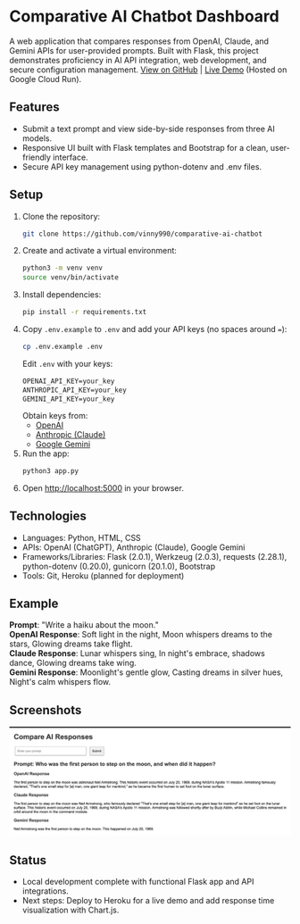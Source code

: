# Comparative AI Chatbot Dashboard

A web application that compares responses from OpenAI, Claude, and Gemini APIs for user-provided prompts. Built with Flask, this project demonstrates proficiency in AI API integration, web development, and secure configuration management. [View on GitHub](https://github.com/vinny990/comparative-ai-chatbot) | [Live Demo](https://vinny990-ai-chatbot-885893737143.us-central1.run.app/) (Hosted on Google Cloud Run).

## Features
- Submit a text prompt and view side-by-side responses from three AI models.
- Responsive UI built with Flask templates and Bootstrap for a clean, user-friendly interface.
- Secure API key management using python-dotenv and .env files.

## Setup
1. Clone the repository:
   ```bash
   git clone https://github.com/vinny990/comparative-ai-chatbot
   ```
2. Create and activate a virtual environment:
   ```bash
   python3 -m venv venv
   source venv/bin/activate
   ```
3. Install dependencies:
   ```bash
   pip install -r requirements.txt
   ```
4. Copy `.env.example` to `.env` and add your API keys (no spaces around `=`):
   ```bash
   cp .env.example .env
   ```
   Edit `.env` with your keys:
   ```env
   OPENAI_API_KEY=your_key
   ANTHROPIC_API_KEY=your_key
   GEMINI_API_KEY=your_key
   ```
   Obtain keys from:
   - [OpenAI](https://platform.openai.com/account/api-keys)
   - [Anthropic (Claude)](https://console.anthropic.com/)
   - [Google Gemini](https://makersuite.google.com/app/apikey)
5. Run the app:
   ```bash
   python3 app.py
   ```
6. Open [http://localhost:5000](http://localhost:5000) in your browser.

## Technologies
- Languages: Python, HTML, CSS
- APIs: OpenAI (ChatGPT), Anthropic (Claude), Google Gemini
- Frameworks/Libraries: Flask (2.0.1), Werkzeug (2.0.3), requests (2.28.1), python-dotenv (0.20.0), gunicorn (20.1.0), Bootstrap
- Tools: Git, Heroku (planned for deployment)

## Example
**Prompt**: "Write a haiku about the moon."  
**OpenAI Response**: Soft light in the night, Moon whispers dreams to the stars, Glowing dreams take flight.  
**Claude Response**: Lunar whispers sing, In night's embrace, shadows dance, Glowing dreams take wing.  
**Gemini Response**: Moonlight's gentle glow, Casting dreams in silver hues, Night's calm whispers flow.

## Screenshots
![Web Interface](screenshots/interface.png)

## Status
- Local development complete with functional Flask app and API integrations.
- Next steps: Deploy to Heroku for a live demo and add response time visualization with Chart.js.
